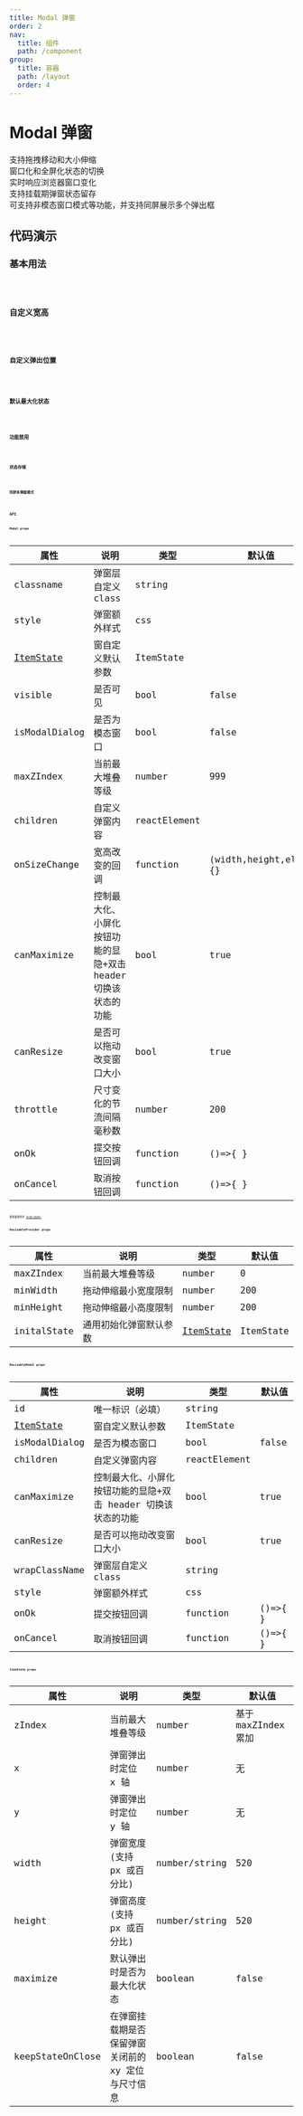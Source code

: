 ```yaml
---
title: Modal 弹窗
order: 2
nav:
  title: 组件
  path: /component
group:
  title: 容器
  path: /layout
  order: 4
---
```


# Modal 弹窗

支持拖拽移动和大小伸缩  
窗口化和全屏化状态的切换  
实时响应浏览器窗口变化  
支持挂载期弹窗状态留存  
可支持非模态窗口模式等功能，并支持同屏展示多个弹出框

## 代码演示

### 基本用法

<code src="./demo/base.tsx" />

### 自定义宽高

<code src="./demo/custom.tsx" />

### 自定义弹出位置

<code src="./demo/position.tsx" />

### 默认最大化状态

<code src="./demo/maximize.tsx" />

### 功能禁用

<code src="./demo/forbidden.tsx" />

### 状态存储

<code src="./demo/keepState.tsx" />

### 同屏多弹窗模式

<code src="./demo/modeless.tsx" />

## API

### Modal props

| 属性                                     | 说明                                                          | 类型         | 默认值                |
| ---------------------------------------- | ------------------------------------------------------------- | ------------ | --------------------- |
| classname                                | 弹窗层自定义 class                                            | string       |                       |
| style                                    | 弹窗额外样式                                                  | css          |                       |
| <a href="#itemstate-props">ItemState</a> | 窗自定义默认参数                                              | ItemState    |                       |
| visible                                  | 是否可见                                                      | bool         | false                 |
| isModalDialog                            | 是否为模态窗口                                                | bool         | false                 |
| maxZIndex                                | 当前最大堆叠等级                                              | number       | 999                   |
| children                                 | 自定义弹窗内容                                                | reactElement |                       |
| onSizeChange                             | 宽高改变的回调                                                | function     | (width,height,el)=>{} |
| canMaximize                              | 控制最大化、小屏化按钮功能的显隐+双击 header 切换该状态的功能 | bool         | true                  |
| canResize                                | 是否可以拖动改变窗口大小                                      | bool         | true                  |
| throttle                                 | 尺寸变化的节流间隔毫秒数                                      | number       | 200                   |
| onOk                                     | 提交按钮回调                                                  | function     | ()=>{ }               |
| onCancel                                 | 取消按钮回调                                                  | function     | ()=>{ }               |

更多属性参考 [antd-modal](https://ant.design/components/modal-cn/#API)
### ResizableProvider props

| 属性        | 说明                   | 类型                                     | 默认值    |
| ----------- | ---------------------- | ---------------------------------------- | --------- |
| maxZIndex   | 当前最大堆叠等级       | number                                   | 0         |
| minWidth    | 拖动伸缩最小宽度限制   | number                                   | 200       |
| minHeight   | 拖动伸缩最小高度限制   | number                                   | 200       |
| initalState | 通用初始化弹窗默认参数 | <a href="#itemstate-props">ItemState</a> | ItemState |

### ResizableModal props

| 属性                                     | 说明                                                          | 类型         | 默认值  |
| ---------------------------------------- | ------------------------------------------------------------- | ------------ | ------- |
| id                                       | 唯一标识（必填）                                              | string       |         |
| <a href="#itemstate-props">ItemState</a> | 窗自定义默认参数                                              | ItemState    |         |
| isModalDialog                            | 是否为模态窗口                                                | bool         | false   |
| children                                 | 自定义弹窗内容                                                | reactElement |         |
| canMaximize                              | 控制最大化、小屏化按钮功能的显隐+双击 header 切换该状态的功能 | bool         | true    |
| canResize                                | 是否可以拖动改变窗口大小                                      | bool         | true    |
| wrapClassName                            | 弹窗层自定义 class                                            | string       |         |
| style                                    | 弹窗额外样式                                                  | css          |         |
| onOk                                     | 提交按钮回调                                                  | function     | ()=>{ } |
| onCancel                                 | 取消按钮回调                                                  | function     | ()=>{ } |

### ItemState props

| 属性             | 说明                                               | 类型          | 默认值             |
| ---------------- | -------------------------------------------------- | ------------- | ------------------ |
| zIndex           | 当前最大堆叠等级                                   | number        | 基于maxZIndex 累加 |
| x                | 弹窗弹出时定位 x 轴                                | number        | 无                 |
| y                | 弹窗弹出时定位 y 轴                                | number        | 无                 |
| width            | 弹窗宽度(支持 px 或百分比)                         | number/string | 520                |
| height           | 弹窗高度(支持 px 或百分比)                         | number/string | 520                |
| maximize         | 默认弹出时是否为最大化状态                         | boolean       | false              |
| keepStateOnClose | 在弹窗挂载期是否保留弹窗关闭前的 xy 定位与尺寸信息 | boolean       | false              |

